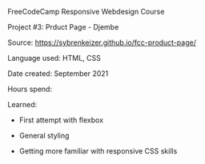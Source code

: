 FreeCodeCamp Responsive Webdesign Course

Project #3: Prduct Page - Djembe

Source: https://sybrenkeizer.github.io/fcc-product-page/

Language used: HTML, CSS

Date created: September 2021

Hours spend: 


Learned: 

- First attempt with flexbox

- General styling

- Getting more familiar with responsive CSS skills
